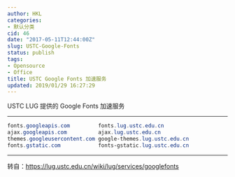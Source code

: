 ```yaml
---
author: HKL
categories:
- 默认分类
cid: 46
date: "2017-05-11T12:44:00Z"
slug: USTC-Google-Fonts
status: publish
tags:
- Opensource
- Office
title: USTC Google Fonts 加速服务
updated: 2019/01/29 16:27:29
---
```



USTC LUG 提供的 Google Fonts 加速服务

------
```powershell
fonts.googleapis.com         fonts.lug.ustc.edu.cn
ajax.googleapis.com          ajax.lug.ustc.edu.cn
themes.googleusercontent.com google-themes.lug.ustc.edu.cn
fonts.gstatic.com            fonts-gstatic.lug.ustc.edu.cn

```

------

转自：https://lug.ustc.edu.cn/wiki/lug/services/googlefonts